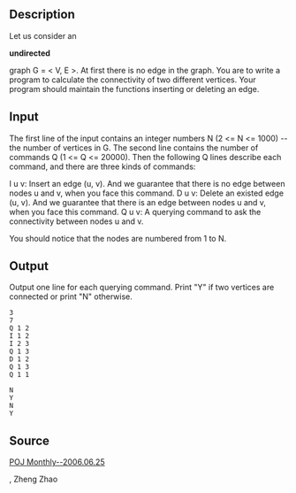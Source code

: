<h2>Description</h2><p>Let us consider an </p><b>undirected</b><p> graph G = &lt; V, E &gt;. At first there is no edge in the graph. You are to write a program to calculate the connectivity of two different vertices. Your program should maintain the functions inserting or deleting an edge.</p><h2>Input</h2><p>The first line of the input contains an integer numbers N (2 &lt;= N &lt;= 1000) -- the number of vertices in G. The second line contains the number of commands Q (1 &lt;= Q &lt;= 20000). Then the following Q lines describe each command, and there are three kinds of commands:
</p>
I u v: Insert an edge (u, v). And we guarantee that there is no edge between nodes u and v, when you face this command.
D u v: Delete an existed edge (u, v). And we guarantee that there is an edge between nodes u and v, when you face this command.
Q u v: A querying command to ask the connectivity between nodes u and v.

You should notice that the nodes are numbered from 1 to N.
<h2>Output</h2><p>Output one line for each querying command. Print "Y" if two vertices are connected or print "N" otherwise.</p><pre><code class="language-input1">3 
7
Q 1 2
I 1 2
I 2 3
Q 1 3
D 1 2
Q 1 3
Q 1 1
</code></pre><pre><code class="language-output1">N
Y
N
Y
</code></pre><h2>Source</h2><a href="searchproblem?field=source&amp;key=POJ+Monthly--2006.06.25">POJ Monthly--2006.06.25</a><p>, Zheng Zhao</p>